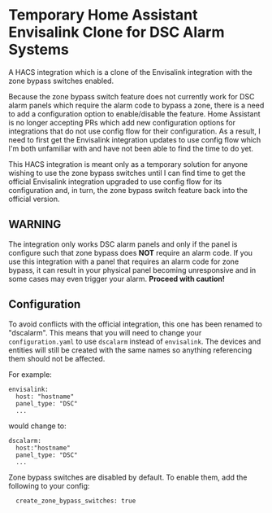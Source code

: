# Temporary Home Assistant Envisalink Clone for DSC Alarm Systems
A HACS integration which is a clone of the Envisalink integration with the zone bypass switches enabled.

Because the zone bypass switch feature does not currently work for DSC alarm panels which require the alarm code to bypass a zone, there is a need to add a configuration option to enable/disable the feature.  Home Assistant is no longer accepting PRs which add new configuration options for integrations that do not use config flow for their configuration.  As a result, I need to first get the Envisalink integration updates to use config flow which I'm both unfamiliar with and have not been able to find the time to do yet.

This HACS integration is meant only as a temporary solution for anyone wishing to use the zone bypass switches until I can find time to get the official Envisalink integration upgraded to use config flow for its configuration and, in turn, the zone bypass switch feature back into the official version.

## WARNING ##
The integration only works DSC alarm panels and only if the panel is configure such that zone bypass does **NOT** require an alarm code.  If you use this integration with a panel that requires an alarm code for zone bypass, it can result in your physical panel becoming unresponsive and in some cases may even trigger your alarm.  **Proceed with caution!**

## Configuration
To avoid conflicts with the official integration, this one has been renamed to "dscalarm".  This means that you will need to change your `configuration.yaml` to use `dscalarm` instead of `envisalink`.  The devices and entities will still be created with the same names so anything referencing them should not be affected.

For example:

```
envisalink:
  host: "hostname"
  panel_type: "DSC"
  ...
```

would change to:

```
dscalarm:
  host:"hostname"
  panel_type: "DSC"
  ...
```

Zone bypass switches are disabled by default.  To enable them, add the following to your config:

```
  create_zone_bypass_switches: true
```
